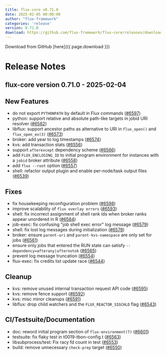 ```yaml
---
title: flux-core v0.71.0
date: 2025-02-05 00:00:00
author: "flux-framework"
categories: 'release'
version: 0.71.0
download: https://github.com/flux-framework/flux-core/releases/download/v0.71.0/flux-core-0.71.0.tar.gz
---
```


Download from GitHub [here]({{ page.download }})

# Release Notes

flux-core version 0.71.0 - 2025-02-04
-------------------------------------

## New Features
 * do not export `PYTHONPATH` by default in Flux commands ([#6597](https://github.com/flux-framework/flux-core/issues/6597))
 * python: support relative and absolute path-like targets in jobid URI
   resolver ([#6562](https://github.com/flux-framework/flux-core/issues/6562))
 * libflux: support ancestor paths as alternative to URI in `flux_open()`
   and `flux_open_ex(3)` ([#6573](https://github.com/flux-framework/flux-core/issues/6573))
 * broker: add year to log timestamps ([#6574](https://github.com/flux-framework/flux-core/issues/6574))
 * kvs: add transaction stats ([#6556](https://github.com/flux-framework/flux-core/issues/6556))
 * support `afterexcept` dependency scheme ([#6566](https://github.com/flux-framework/flux-core/issues/6566))
 * add `FLUX_ENCLOSING_ID` to initial program environment for instances
   with a `jobid` broker attribute ([#6558](https://github.com/flux-framework/flux-core/issues/6558))
 * add `flux --root` option ([#6557](https://github.com/flux-framework/flux-core/issues/6557))
 * shell: refactor output plugin and enable per-node/task output files
   ([#6539](https://github.com/flux-framework/flux-core/issues/6539))

## Fixes
 * fix housekeeping reconfiguration problem ([#6598](https://github.com/flux-framework/flux-core/issues/6598))
 * improve scalability of `flux overlay errors` ([#6593](https://github.com/flux-framework/flux-core/issues/6593))
 * shell: fix incorrect assignment of shell rank ids when broker ranks
   appear unordered in R ([#6584](https://github.com/flux-framework/flux-core/issues/6584))
 * job-exec: fix confusing "job shell exec error" log message ([#6579](https://github.com/flux-framework/flux-core/issues/6579))
 * shell: fix lost log messages during initialization ([#6578](https://github.com/flux-framework/flux-core/issues/6578))
 * broker: ensure `parent-uri` and `parent-kvs-namespace` are only set for
   jobs ([#6561](https://github.com/flux-framework/flux-core/issues/6561))
 * ensure only jobs that entered the RUN state can satisfy
   `--dependency=afterany|afternotok` ([#6565](https://github.com/flux-framework/flux-core/issues/6565))
 * prevent log message truncation ([#6554](https://github.com/flux-framework/flux-core/issues/6554))
 * flux-exec: fix credits list update race ([#6544](https://github.com/flux-framework/flux-core/issues/6544))

## Cleanup
 * kvs: remove unused internal transaction request API code ([#6595](https://github.com/flux-framework/flux-core/issues/6595))
 * kvs: remove fence support ([#6592](https://github.com/flux-framework/flux-core/issues/6592))
 * kvs: misc minor cleanups ([#6591](https://github.com/flux-framework/flux-core/issues/6591))
 * libflux: drop child watchers and the `FLUX_REACTOR_SIGCHLD` flag ([#6543](https://github.com/flux-framework/flux-core/issues/6543))

## CI/Testsuite/Documentation

 * doc: reword initial program section of `flux-environment(7)` ([#6601](https://github.com/flux-framework/flux-core/issues/6601))
 * testsuite: fix flaky test in t0019-tbon-config.t ([#6563](https://github.com/flux-framework/flux-core/issues/6563))
 * libsubprocess/test: Fix racy fd count in test ([#6553](https://github.com/flux-framework/flux-core/issues/6553))
 * build: remove unnecessary `check-prep` target ([#6550](https://github.com/flux-framework/flux-core/issues/6550))

